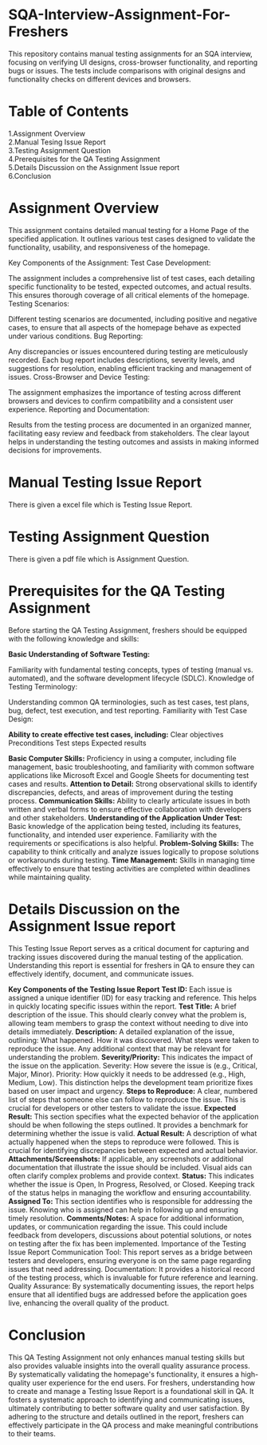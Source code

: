 # SQA-Interview-Assignment-For-Freshers
This repository contains manual testing assignments for an SQA interview, focusing on verifying UI designs, cross-browser functionality, and reporting bugs or issues. The tests include comparisons with original designs and functionality checks on different devices and browsers.

# **Table of Contents**<br>
1.Assignment Overview <br>
2.Manual Tesing Issue Report <br>
3.Testing Assignment Question <br>
4.Prerequisites for the QA Testing Assignment <br>
5.Details Discussion on the Assignment Issue report <br> 
6.Conclusion <br> 


# Assignment Overview
This assignment contains detailed manual testing for a Home Page of the specified application. It outlines various test cases designed to validate the functionality, usability, and responsiveness of the homepage.

Key Components of the Assignment:
Test Case Development:

The assignment includes a comprehensive list of test cases, each detailing specific functionality to be tested, expected outcomes, and actual results. This ensures thorough coverage of all critical elements of the homepage.
Testing Scenarios:

Different testing scenarios are documented, including positive and negative cases, to ensure that all aspects of the homepage behave as expected under various conditions.
Bug Reporting:

Any discrepancies or issues encountered during testing are meticulously recorded. Each bug report includes descriptions, severity levels, and suggestions for resolution, enabling efficient tracking and management of issues.
Cross-Browser and Device Testing:

The assignment emphasizes the importance of testing across different browsers and devices to confirm compatibility and a consistent user experience.
Reporting and Documentation:

Results from the testing process are documented in an organized manner, facilitating easy review and feedback from stakeholders. The clear layout helps in understanding the testing outcomes and assists in making informed decisions for improvements.

 # Manual Testing Issue Report
 There is given a excel file which is Testing Issue Report. 

 # Testing Assignment Question
  There is given a pdf file which is Assignment Question. 

# Prerequisites for the QA Testing Assignment
Before starting the QA Testing Assignment, freshers should be equipped with the following knowledge and skills:

**Basic Understanding of Software Testing:**

Familiarity with fundamental testing concepts, types of testing (manual vs. automated), and the software development lifecycle (SDLC).
Knowledge of Testing Terminology:

Understanding common QA terminologies, such as test cases, test plans, bug, defect, test execution, and test reporting.
Familiarity with Test Case Design:

**Ability to create effective test cases, including:**
Clear objectives
Preconditions
Test steps
Expected results

**Basic Computer Skills:**
Proficiency in using a computer, including file management, basic troubleshooting, and familiarity with common software applications like Microsoft Excel and Google Sheets for documenting test cases and results.
**Attention to Detail:**
Strong observational skills to identify discrepancies, defects, and areas of improvement during the testing process.
**Communication Skills:**
Ability to clearly articulate issues in both written and verbal forms to ensure effective collaboration with developers and other stakeholders.
**Understanding of the Application Under Test:**
Basic knowledge of the application being tested, including its features, functionality, and intended user experience. Familiarity with the requirements or specifications is also helpful.
**Problem-Solving Skills:**
The capability to think critically and analyze issues logically to propose solutions or workarounds during testing.
**Time Management:**
Skills in managing time effectively to ensure that testing activities are completed within deadlines while maintaining quality.

 # Details Discussion on the Assignment Issue report
 This Testing Issue Report serves as a critical document for capturing and tracking issues discovered during the manual testing of the 
 application. Understanding this report is essential for freshers in QA to ensure they can effectively identify, document, and 
 communicate issues.

**Key Components of the Testing Issue Report**
**Test ID:**
Each issue is assigned a unique identifier (ID) for easy tracking and reference. This helps in quickly locating specific issues within the report.
**Test Title:**
A brief description of the issue. This should clearly convey what the problem is, allowing team members to grasp the context without needing to dive into details immediately.
**Description:**
A detailed explanation of the issue, outlining:
What happened.
How it was discovered.
What steps were taken to reproduce the issue.
Any additional context that may be relevant for understanding the problem.
**Severity/Priority:**
This indicates the impact of the issue on the application.
Severity: How severe the issue is (e.g., Critical, Major, Minor).
Priority: How quickly it needs to be addressed (e.g., High, Medium, Low). This distinction helps the development team prioritize fixes based on user impact and urgency.
**Steps to Reproduce:**
A clear, numbered list of steps that someone else can follow to reproduce the issue. This is crucial for developers or other testers to validate the issue.
**Expected Result:**
This section specifies what the expected behavior of the application should be when following the steps outlined. It provides a benchmark for determining whether the issue is valid.
**Actual Result:**
A description of what actually happened when the steps to reproduce were followed. This is crucial for identifying discrepancies between expected and actual behavior.
**Attachments/Screenshots:**
If applicable, any screenshots or additional documentation that illustrate the issue should be included. Visual aids can often clarify complex problems and provide context.
**Status:**
This indicates whether the issue is Open, In Progress, Resolved, or Closed. Keeping track of the status helps in managing the workflow and ensuring accountability.
**Assigned To:**
This section identifies who is responsible for addressing the issue. Knowing who is assigned can help in following up and ensuring timely resolution.
**Comments/Notes:**
A space for additional information, updates, or communication regarding the issue. This could include feedback from developers, discussions about potential solutions, or notes on testing after the fix has been implemented.
Importance of the Testing Issue Report
Communication Tool: This report serves as a bridge between testers and developers, ensuring everyone is on the same page regarding issues that need addressing.
Documentation: It provides a historical record of the testing process, which is invaluable for future reference and learning.
Quality Assurance: By systematically documenting issues, the report helps ensure that all identified bugs are addressed before the application goes live, enhancing the overall quality of the product.


 # Conclusion
 This QA Testing Assignment not only enhances manual testing skills but also provides valuable insights into the overall quality assurance process. By systematically validating the homepage's functionality, it ensures a high-quality user experience for the end users.
For freshers, understanding how to create and manage a Testing Issue Report is a foundational skill in QA. It fosters a systematic approach to identifying and communicating issues, ultimately contributing to better software quality and user satisfaction. By adhering to the structure and details outlined in the report, freshers can effectively participate in the QA process and make meaningful contributions to their teams.

